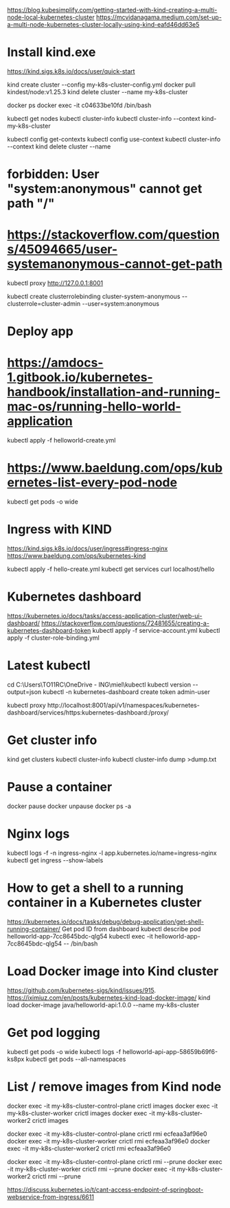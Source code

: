 https://blog.kubesimplify.com/getting-started-with-kind-creating-a-multi-node-local-kubernetes-cluster
https://mcvidanagama.medium.com/set-up-a-multi-node-kubernetes-cluster-locally-using-kind-eafd46dd63e5


# Install kind.exe
https://kind.sigs.k8s.io/docs/user/quick-start


kind create cluster --config my-k8s-cluster-config.yml
docker pull kindest/node:v1.25.3
kind delete cluster --name my-k8s-cluster


docker ps
docker exec -it c04633be10fd /bin/bash


kubectl get nodes
kubectl cluster-info
kubectl cluster-info --context kind-my-k8s-cluster

kubectl config get-contexts
kubectl config use-context <context-name>
kubectl cluster-info --context <context-name>
kind delete cluster --name <context-name>



# forbidden: User \"system:anonymous\" cannot get path \"/\"
# https://stackoverflow.com/questions/45094665/user-systemanonymous-cannot-get-path
kubectl proxy
http://127.0.0.1:8001

kubectl create clusterrolebinding cluster-system-anonymous --clusterrole=cluster-admin --user=system:anonymous



# Deploy app
# https://amdocs-1.gitbook.io/kubernetes-handbook/installation-and-running-mac-os/running-hello-world-application
kubectl apply -f helloworld-create.yml


# https://www.baeldung.com/ops/kubernetes-list-every-pod-node
kubectl get pods -o wide




# Ingress with KIND
https://kind.sigs.k8s.io/docs/user/ingress#ingress-nginx
https://www.baeldung.com/ops/kubernetes-kind

kubectl apply -f hello-create.yml
kubectl get services
curl localhost/hello


# Kubernetes dashboard
https://kubernetes.io/docs/tasks/access-application-cluster/web-ui-dashboard/
https://stackoverflow.com/questions/72481655/creating-a-kubernetes-dashboard-token
kubectl apply -f service-account.yml
kubectl apply -f cluster-role-binding.yml

# Latest kubectl
cd C:\Users\TO11RC\OneDrive - ING\miel\kubectl
kubectl version --output=json
kubectl -n kubernetes-dashboard create token admin-user

kubectl proxy
http://localhost:8001/api/v1/namespaces/kubernetes-dashboard/services/https:kubernetes-dashboard:/proxy/



# Get cluster info
kind get clusters
kubectl cluster-info
kubectl cluster-info dump >dump.txt


# Pause a container
docker pause <id>
docker unpause <id>
docker ps -a


# Nginx logs
kubectl logs -f -n ingress-nginx -l app.kubernetes.io/name=ingress-nginx
kubectl get ingress --show-labels



# How to get a shell to a running container in a Kubernetes cluster
https://kubernetes.io/docs/tasks/debug/debug-application/get-shell-running-container/
Get pod ID from dashboard
kubectl describe pod helloworld-app-7cc8645bdc-qlg54
kubectl exec -it helloworld-app-7cc8645bdc-qlg54 -- /bin/bash


# Load Docker image into Kind cluster
https://github.com/kubernetes-sigs/kind/issues/915.
https://iximiuz.com/en/posts/kubernetes-kind-load-docker-image/
kind load docker-image java/helloworld-api:1.0.0 --name my-k8s-cluster


# Get pod logging
kubectl get pods -o wide
kubectl logs -f helloworld-api-app-58659b69f6-ks8px
kubectl get pods --all-namespaces



# List / remove images from Kind node
docker exec -it my-k8s-cluster-control-plane crictl images
docker exec -it my-k8s-cluster-worker crictl images
docker exec -it my-k8s-cluster-worker2 crictl images

docker exec -it my-k8s-cluster-control-plane crictl rmi ecfeaa3af96e0
docker exec -it my-k8s-cluster-worker crictl rmi ecfeaa3af96e0
docker exec -it my-k8s-cluster-worker2 crictl rmi ecfeaa3af96e0

docker exec -it my-k8s-cluster-control-plane crictl rmi --prune
docker exec -it my-k8s-cluster-worker crictl rmi --prune
docker exec -it my-k8s-cluster-worker2 crictl rmi --prune

https://discuss.kubernetes.io/t/cant-access-endpoint-of-springboot-webservice-from-ingress/6611